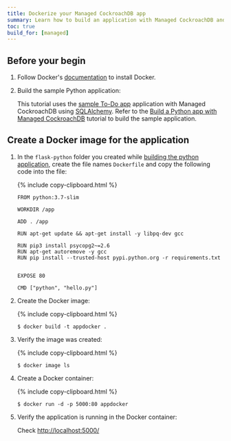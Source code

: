 ```yaml
---
title: Dockerize your Managed CockroachDB app
summary: Learn how to build an application with Managed CockroachDB and orchestrate it using Kubernetes.
toc: true
build_for: [managed]
---
```


## Before your begin

1. Follow Docker's [documentation](https://docs.docker.com/v17.12/docker-for-mac/install/) to install Docker.
2. Build the sample Python application:

    This tutorial uses the [sample To-Do app](https://github.com/cockroachdb/examples-python/tree/master/flask-sqlalchemy) application with Managed CockroachDB using [SQLAlchemy](https://docs.sqlalchemy.org/en/latest/). Refer to the [Build a Python app with Managed CockroachDB](managed-build-a-python-app.html) tutorial to build the sample application.

## Create a Docker image for the application

1. In the `flask-python` folder you created while [building the python application](managed-build-a-python-app.html), create the file names `Dockerfile` and copy the following code into the file:

    {% include copy-clipboard.html %}
    ~~~
    FROM python:3.7-slim

    WORKDIR /app

    ADD . /app

    RUN apt-get update && apt-get install -y libpq-dev gcc

    RUN pip3 install psycopg2~=2.6
    RUN apt-get autoremove -y gcc
    RUN pip install --trusted-host pypi.python.org -r requirements.txt


    EXPOSE 80

    CMD ["python", "hello.py"]

    ~~~

2. Create the Docker image:

    {% include copy-clipboard.html %}
    ~~~ shell
    $ docker build -t appdocker .
    ~~~

3. Verify the image was created:

    {% include copy-clipboard.html %}
    ~~~ shell
    $ docker image ls
    ~~~

4. Create a Docker container:

    {% include copy-clipboard.html %}
    ~~~ shell
    $ docker run -d -p 5000:80 appdocker
    ~~~

5. Verify the application is running in the Docker container:

    Check [http://localhost:5000/](http://localhost:5000/)
